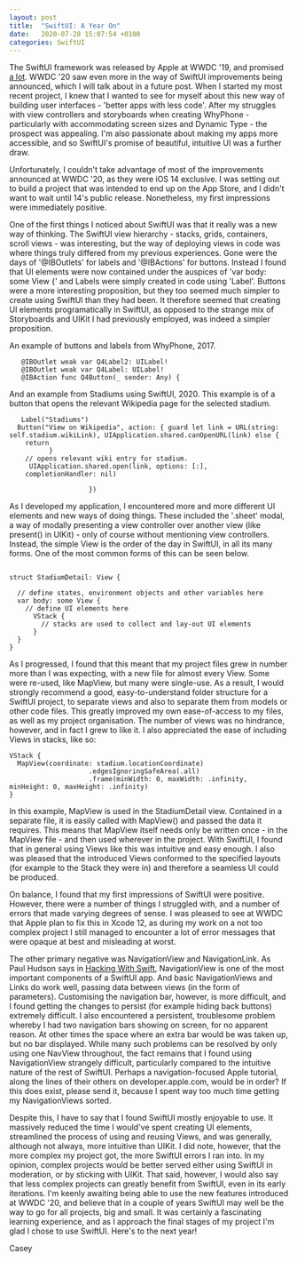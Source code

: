 ```yaml
---
layout: post
title:  "SwiftUI: A Year On"
date:   2020-07-28 15:07:54 +0100
categories: SwiftUI
---
```

The SwiftUI framework was released by Apple at WWDC '19, and promised [a lot](https://developer.apple.com/news/?id=06032019b). WWDC '20 saw even more in the way of SwiftUI improvements being announced, which I will talk about in a future post. When I started my most recent project, I knew that I wanted to see for myself about this new way of building user interfaces - 'better apps with less code'. After my struggles with view controllers and storyboards when creating WhyPhone - particularly with accommodating screen sizes and Dynamic Type - the prospect was appealing. I'm also passionate about making my apps more accessible, and so SwiftUI's promise of beautiful, intuitive UI was a further draw.

Unfortunately, I couldn't take advantage of most of the improvements announced at WWDC '20, as they were iOS 14 exclusive. I was setting out to build a project that was intended to end up on the App Store, and I didn't want to wait until 14's public release. Nonetheless, my first impressions were immediately positive.

One of the first things I noticed about SwiftUI was that it really was a new way of thinking. The SwiftUI view hierarchy - stacks, grids, containers, scroll views - was interesting, but the way of deploying views in code was where things truly differed from my previous experiences. Gone were the days of '@IBOutlets' for labels and '@IBActions' for buttons. Instead I found that UI elements were now contained under the auspices of 'var body: some View {'  and Labels were simply created in code using 'Label'. Buttons were a more interesting proposition, but they too seemed much simpler to create using SwiftUI than they had been. It therefore seemed that creating UI elements programatically in SwiftUI, as opposed to the strange mix of Storyboards and UIKit I had previously employed, was indeed a simpler proposition.

An example of buttons and labels from WhyPhone, 2017.

```
   @IBOutlet weak var Q4Label2: UILabel!
   @IBOutlet weak var Q4Label: UILabel!
   @IBAction func Q4Button(_ sender: Any) {

```


And an example from Stadiums using SwiftUI, 2020. This example is of a button that opens the relevant Wikipedia page for the selected stadium.

```
   Label("Stadiums")
  Button("View on Wikipedia", action: { guard let link = URL(string: self.stadium.wikiLink), UIApplication.shared.canOpenURL(link) else {
    return
          }
    // opens relevant wiki entry for stadium.
     UIApplication.shared.open(link, options: [:],
    completionHandler: nil)
                
                    })
```


As I developed my application, I encountered more and more different UI elements and new ways of doing things. These included the '.sheet' modal, a way of modally presenting a view controller over another view (like present() in UIKit) - only of course without mentioning view controllers. Instead, the simple View is the order of the day in SwiftUI, in all its many forms. One of the most common forms of this can be seen below.

```

struct StadiumDetail: View {

  // define states, environment objects and other variables here
  var body: some View {
    // define UI elements here
      VStack {
        // stacks are used to collect and lay-out UI elements
      }
  }
}
```


As I progressed, I found that this meant that my project files grew in number more than I was expecting, with a new file for almost every View. Some were re-used, like MapView, but many were single-use. As a result, I would strongly recommend a good, easy-to-understand folder structure for a SwiftUI project, to separate views and also to separate them from models or other code files. This greatly improved my own ease-of-access to my files, as well as my project organisation. The number of views was no hindrance, however, and in fact I grew to like it. I also appreciated the ease of including Views in stacks, like so:

```
VStack {
  MapView(coordinate: stadium.locationCoordinate)
                    .edgesIgnoringSafeArea(.all)
                    .frame(minWidth: 0, maxWidth: .infinity, minHeight: 0, maxHeight: .infinity)
}

```


In this example, MapView is used in the StadiumDetail view. Contained in a separate file, it is easily called with MapView() and passed the data it requires. This means that MapView itself needs only be written once - in the MapView file - and then used wherever in the project. With SwiftUI, I found that in general using Views like this was intuitive and easy enough. I also was pleased that the introduced Views conformed to the specified layouts (for example to the Stack they were in) and therefore a seamless UI could be produced.

On balance, I found that my first impressions of SwiftUI were positive. However, there were a number of things I struggled with, and a number of errors that made varying degrees of sense. I was pleased to see at WWDC that Apple plan to fix this in Xcode 12, as during my work on a not too complex project I still managed to encounter a lot of error messages that were opaque at best and misleading at worst. 

The other primary negative was NavigationView and NavigationLink. As Paul Hudson says in [Hacking With Swift](https://www.hackingwithswift.com/articles/216/complete-guide-to-navigationview-in-swiftui), NavigationView is one of the most important components of a SwiftUI app. And basic NavigationViews and Links do work well, passing data between views (in the form of parameters). Customising the navigation bar, however, is more difficult, and I found getting the changes to persist (for example hiding back buttons) extremely difficult. I also encountered a persistent, troublesome problem whereby I had two navigation bars showing on screen, for no apparent reason. At other times the space where an extra bar would be was taken up, but no bar displayed. While many such problems can be resolved by only using one NavView throughout, the fact remains that I found using NavigationView strangely difficult, particularly compared to the intuitive nature of the rest of SwiftUI. Perhaps a navigation-focused Apple tutorial, along the lines of their others on developer.apple.com, would be in order? If this does exist, please send it, because I spent way too much time getting my NavigationViews sorted.

Despite this, I have to say that I found SwiftUI mostly enjoyable to use. It massively reduced the time I would've spent creating UI elements, streamlined the process of using and reusing Views, and was generally, although not always, more intuitive than UIKit. I did note, however, that the more complex my project got, the more SwiftUI errors I ran into. In my opinion, complex projects would be better served either using SwiftUI in moderation, or by sticking with UIKit. That said, however, I would also say that less complex projects can greatly benefit from SwiftUI, even in its early iterations. I'm keenly awaiting being able to use the new features introduced at WWDC '20, and believe that in a couple of years SwiftUI may well be the way to go for all projects, big and small. It was certainly a fascinating learning experience, and as I approach the final stages of my project I'm glad I chose to use SwiftUI. Here's to the next year!

Casey



